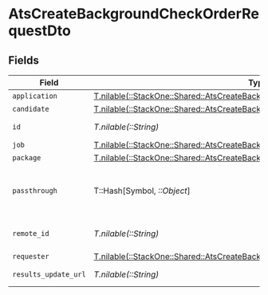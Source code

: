 # AtsCreateBackgroundCheckOrderRequestDto


## Fields

| Field                                                                                                                                                          | Type                                                                                                                                                           | Required                                                                                                                                                       | Description                                                                                                                                                    | Example                                                                                                                                                        |
| -------------------------------------------------------------------------------------------------------------------------------------------------------------- | -------------------------------------------------------------------------------------------------------------------------------------------------------------- | -------------------------------------------------------------------------------------------------------------------------------------------------------------- | -------------------------------------------------------------------------------------------------------------------------------------------------------------- | -------------------------------------------------------------------------------------------------------------------------------------------------------------- |
| `application`                                                                                                                                                  | [T.nilable(::StackOne::Shared::AtsCreateBackgroundCheckOrderRequestDtoApplication)](../../models/shared/atscreatebackgroundcheckorderrequestdtoapplication.md) | :heavy_minus_sign:                                                                                                                                             | N/A                                                                                                                                                            |                                                                                                                                                                |
| `candidate`                                                                                                                                                    | [T.nilable(::StackOne::Shared::AtsCreateBackgroundCheckOrderRequestDtoCandidate)](../../models/shared/atscreatebackgroundcheckorderrequestdtocandidate.md)     | :heavy_minus_sign:                                                                                                                                             | N/A                                                                                                                                                            |                                                                                                                                                                |
| `id`                                                                                                                                                           | *T.nilable(::String)*                                                                                                                                          | :heavy_minus_sign:                                                                                                                                             | Unique identifier                                                                                                                                              | 8187e5da-dc77-475e-9949-af0f1fa4e4e3                                                                                                                           |
| `job`                                                                                                                                                          | [T.nilable(::StackOne::Shared::AtsCreateBackgroundCheckOrderRequestDtoJob)](../../models/shared/atscreatebackgroundcheckorderrequestdtojob.md)                 | :heavy_minus_sign:                                                                                                                                             | N/A                                                                                                                                                            |                                                                                                                                                                |
| `package`                                                                                                                                                      | [T.nilable(::StackOne::Shared::AtsCreateBackgroundCheckOrderRequestDtoPackage)](../../models/shared/atscreatebackgroundcheckorderrequestdtopackage.md)         | :heavy_minus_sign:                                                                                                                                             | N/A                                                                                                                                                            |                                                                                                                                                                |
| `passthrough`                                                                                                                                                  | T::Hash[Symbol, *::Object*]                                                                                                                                    | :heavy_minus_sign:                                                                                                                                             | Value to pass through to the provider                                                                                                                          | {<br/>"other_known_names": "John Doe"<br/>}                                                                                                                    |
| `remote_id`                                                                                                                                                    | *T.nilable(::String)*                                                                                                                                          | :heavy_minus_sign:                                                                                                                                             | Provider's unique identifier                                                                                                                                   | 8187e5da-dc77-475e-9949-af0f1fa4e4e3                                                                                                                           |
| `requester`                                                                                                                                                    | [T.nilable(::StackOne::Shared::AtsCreateBackgroundCheckOrderRequestDtoRequester)](../../models/shared/atscreatebackgroundcheckorderrequestdtorequester.md)     | :heavy_minus_sign:                                                                                                                                             | N/A                                                                                                                                                            |                                                                                                                                                                |
| `results_update_url`                                                                                                                                           | *T.nilable(::String)*                                                                                                                                          | :heavy_minus_sign:                                                                                                                                             | Results update url                                                                                                                                             | https://exmaple.com/integrations/results/update                                                                                                                |